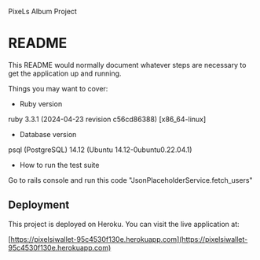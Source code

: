 PixeLs Album Project

# README

This README would normally document whatever steps are necessary to get the
application up and running.

Things you may want to cover:

* Ruby version

ruby 3.3.1 (2024-04-23 revision c56cd86388) [x86_64-linux]

* Database version

psql (PostgreSQL) 14.12 (Ubuntu 14.12-0ubuntu0.22.04.1)

* How to run the test suite

Go to rails console and run this code "JsonPlaceholderService.fetch_users"


## Deployment

This project is deployed on Heroku. You can visit the live application at:

[https://pixelsiwallet-95c4530f130e.herokuapp.com](https://pixelsiwallet-95c4530f130e.herokuapp.com)